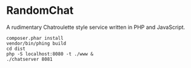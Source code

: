# RandomChat

A rudimentary Chatroulette style service written in PHP and JavaScript.

    composer.phar install
    vendor/bin/phing build
    cd dist
    php -S localhost:8080 -t ./www &
    ./chatserver 8081


